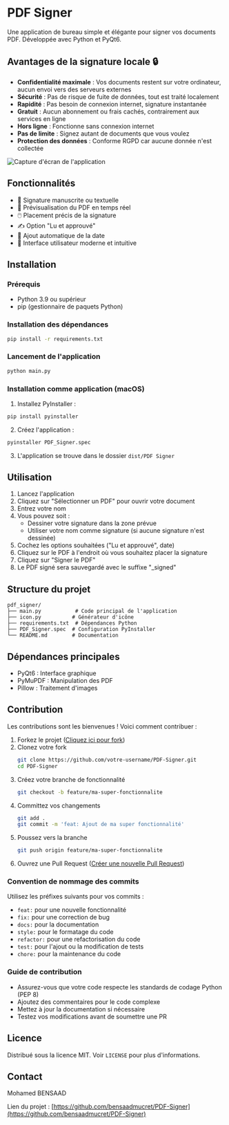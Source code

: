 # PDF Signer

Une application de bureau simple et élégante pour signer vos documents PDF. Développée avec Python et PyQt6.

## Avantages de la signature locale 🔒

- **Confidentialité maximale** : Vos documents restent sur votre ordinateur, aucun envoi vers des serveurs externes
- **Sécurité** : Pas de risque de fuite de données, tout est traité localement
- **Rapidité** : Pas besoin de connexion internet, signature instantanée
- **Gratuit** : Aucun abonnement ou frais cachés, contrairement aux services en ligne
- **Hors ligne** : Fonctionne sans connexion internet
- **Pas de limite** : Signez autant de documents que vous voulez
- **Protection des données** : Conforme RGPD car aucune donnée n'est collectée

![Capture d'écran de l'application](screenshot.png)

## Fonctionnalités

- 📝 Signature manuscrite ou textuelle
- 📄 Prévisualisation du PDF en temps réel
- 🖱️ Placement précis de la signature
- ✍️ Option "Lu et approuvé"
- 📅 Ajout automatique de la date
- 🎨 Interface utilisateur moderne et intuitive

## Installation

### Prérequis

- Python 3.9 ou supérieur
- pip (gestionnaire de paquets Python)

### Installation des dépendances

```bash
pip install -r requirements.txt
```

### Lancement de l'application

```bash
python main.py
```

### Installation comme application (macOS)

1. Installez PyInstaller :
```bash
pip install pyinstaller
```

2. Créez l'application :
```bash
pyinstaller PDF_Signer.spec
```

3. L'application se trouve dans le dossier `dist/PDF Signer`

## Utilisation

1. Lancez l'application
2. Cliquez sur "Sélectionner un PDF" pour ouvrir votre document
3. Entrez votre nom
4. Vous pouvez soit :
   - Dessiner votre signature dans la zone prévue
   - Utiliser votre nom comme signature (si aucune signature n'est dessinée)
5. Cochez les options souhaitées ("Lu et approuvé", date)
6. Cliquez sur le PDF à l'endroit où vous souhaitez placer la signature
7. Cliquez sur "Signer le PDF"
8. Le PDF signé sera sauvegardé avec le suffixe "_signed"

## Structure du projet

```
pdf_signer/
├── main.py           # Code principal de l'application
├── icon.py          # Générateur d'icône
├── requirements.txt  # Dépendances Python
├── PDF_Signer.spec  # Configuration PyInstaller
└── README.md        # Documentation
```

## Dépendances principales

- PyQt6 : Interface graphique
- PyMuPDF : Manipulation des PDF
- Pillow : Traitement d'images

## Contribution

Les contributions sont les bienvenues ! Voici comment contribuer :

1. Forkez le projet ([Cliquez ici pour fork](https://github.com/bensaadmucret/PDF-Signer/fork))
2. Clonez votre fork
   ```bash
   git clone https://github.com/votre-username/PDF-Signer.git
   cd PDF-Signer
   ```
3. Créez votre branche de fonctionnalité
   ```bash
   git checkout -b feature/ma-super-fonctionnalite
   ```
4. Committez vos changements
   ```bash
   git add .
   git commit -m 'feat: Ajout de ma super fonctionnalité'
   ```
5. Poussez vers la branche
   ```bash
   git push origin feature/ma-super-fonctionnalite
   ```
6. Ouvrez une Pull Request ([Créer une nouvelle Pull Request](https://github.com/bensaadmucret/PDF-Signer/compare))

### Convention de nommage des commits

Utilisez les préfixes suivants pour vos commits :
- `feat:` pour une nouvelle fonctionnalité
- `fix:` pour une correction de bug
- `docs:` pour la documentation
- `style:` pour le formatage du code
- `refactor:` pour une refactorisation du code
- `test:` pour l'ajout ou la modification de tests
- `chore:` pour la maintenance du code

### Guide de contribution

- Assurez-vous que votre code respecte les standards de codage Python (PEP 8)
- Ajoutez des commentaires pour le code complexe
- Mettez à jour la documentation si nécessaire
- Testez vos modifications avant de soumettre une PR

## Licence

Distribué sous la licence MIT. Voir `LICENSE` pour plus d'informations.

## Contact

Mohamed BENSAAD

Lien du projet : [https://github.com/bensaadmucret/PDF-Signer](https://github.com/bensaadmucret/PDF-Signer)
